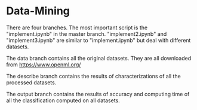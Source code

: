 # Data-Mining

There are four branches. The most important script is the "implement.ipynb" in the master branch. "implement2.ipynb" and "implement3.ipynb" are similar to "implement.ipynb" but deal with different datasets. 

The data branch contains all the original datasets. They are all downloaded from https://www.openml.org/

The describe branch contains the results of characterizations of all the processed datasets. 

The output branch contains the results of accuracy and computing time of all the classification computed on all datasets.  

